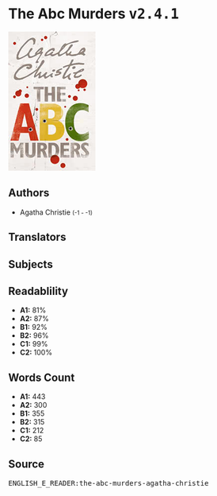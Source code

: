 # The Abc Murders <kbd>v2.4.1</kbd>

![](./cover.medium.jpg "")

## Authors


 - Agatha Christie <small>(-1 - -1)</small>

## Translators



## Subjects



## Readablility


 - **A1:** 81%
 - **A2:** 87%
 - **B1:** 92%
 - **B2:** 96%
 - **C1:** 99%
 - **C2:** 100%

## Words Count


 - **A1:** 443
 - **A2:** 300
 - **B1:** 355
 - **B2:** 315
 - **C1:** 212
 - **C2:** 85

## Source


<kbd>ENGLISH_E_READER:the-abc-murders-agatha-christie</kbd>
